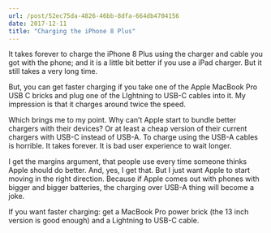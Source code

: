 ```yaml
---
url: /post/52ec75da-4826-46bb-8dfa-664db4704156
date: 2017-12-11
title: "Charging the iPhone 8 Plus"
---
```


It takes forever to charge the iPhone 8 Plus using the charger and cable you got with the phone; and it is a little bit better if you use a iPad charger. But it still takes a very long time.



But, you can get faster charging if you take one of the Apple MacBook Pro USB C bricks and plug one of the LIghtning to USB-C cables into it. My impression is that it charges around twice the speed.



Which brings me to my point. Why can&#8217;t Apple start to bundle better chargers with their devices? Or at least a cheap version of their current chargers with USB-C instead of USB-A. To charge using the USB-A cables is horrible. It takes forever. It is bad user experience to wait longer.



I get the margins argument, that people use every time someone thinks Apple should do better. And, yes, I get that. But I just want Apple to start moving in the right direction. Because if Apple comes out with phones with bigger and bigger batteries, the charging over USB-A thing will become a joke.



If you want faster charging: get a MacBook Pro power brick (the 13 inch version is good enough) and a Lightning to USB-C cable.